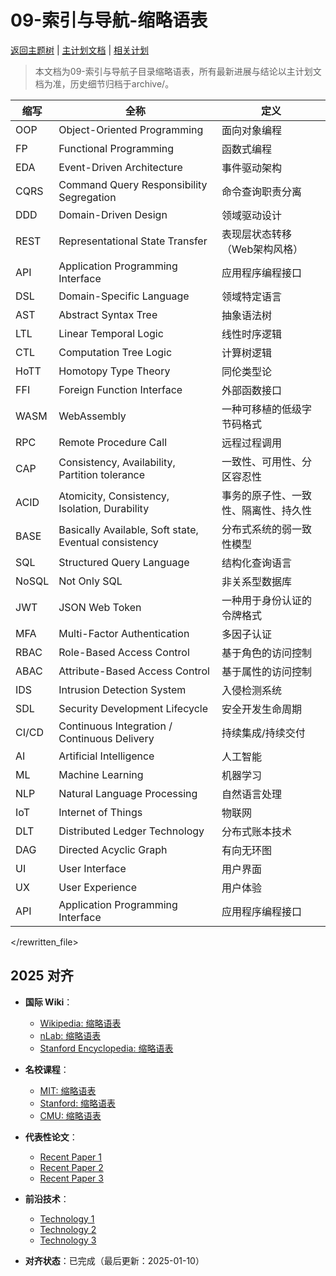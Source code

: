 ﻿# 09-索引与导航-缩略语表

[返回主题树](../00-主题树与内容索引.md) | [主计划文档](../00-形式化架构理论统一计划.md) | [相关计划](../13-项目报告与总结/递归合并计划.md)

> 本文档为09-索引与导航子目录缩略语表，所有最新进展与结论以主计划文档为准，历史细节归档于archive/。

| 缩写 | 全称 | 定义 |
|------|------|------|
| OOP | Object-Oriented Programming | 面向对象编程 |
| FP | Functional Programming | 函数式编程 |
| EDA | Event-Driven Architecture | 事件驱动架构 |
| CQRS | Command Query Responsibility Segregation | 命令查询职责分离 |
| DDD | Domain-Driven Design | 领域驱动设计 |
| REST | Representational State Transfer | 表现层状态转移（Web架构风格） |
| API | Application Programming Interface | 应用程序编程接口 |
| DSL | Domain-Specific Language | 领域特定语言 |
| AST | Abstract Syntax Tree | 抽象语法树 |
| LTL | Linear Temporal Logic | 线性时序逻辑 |
| CTL | Computation Tree Logic | 计算树逻辑 |
| HoTT | Homotopy Type Theory | 同伦类型论 |
| FFI | Foreign Function Interface | 外部函数接口 |
| WASM | WebAssembly | 一种可移植的低级字节码格式 |
| RPC | Remote Procedure Call | 远程过程调用 |
| CAP | Consistency, Availability, Partition tolerance | 一致性、可用性、分区容忍性 |
| ACID | Atomicity, Consistency, Isolation, Durability | 事务的原子性、一致性、隔离性、持久性 |
| BASE | Basically Available, Soft state, Eventual consistency | 分布式系统的弱一致性模型 |
| SQL | Structured Query Language | 结构化查询语言 |
| NoSQL | Not Only SQL | 非关系型数据库 |
| JWT | JSON Web Token | 一种用于身份认证的令牌格式 |
| MFA | Multi-Factor Authentication | 多因子认证 |
| RBAC | Role-Based Access Control | 基于角色的访问控制 |
| ABAC | Attribute-Based Access Control | 基于属性的访问控制 |
| IDS | Intrusion Detection System | 入侵检测系统 |
| SDL | Security Development Lifecycle | 安全开发生命周期 |
| CI/CD | Continuous Integration / Continuous Delivery | 持续集成/持续交付 |
| AI | Artificial Intelligence | 人工智能 |
| ML | Machine Learning | 机器学习 |
| NLP | Natural Language Processing | 自然语言处理 |
| IoT | Internet of Things | 物联网 |
| DLT | Distributed Ledger Technology | 分布式账本技术 |
| DAG | Directed Acyclic Graph | 有向无环图 |
| UI | User Interface | 用户界面 |
| UX | User Experience | 用户体验 |
| API | Application Programming Interface | 应用程序编程接口 |

</rewritten_file>

## 2025 对齐

- **国际 Wiki**：
  - [Wikipedia: 缩略语表](https://en.wikipedia.org/wiki/缩略语表)
  - [nLab: 缩略语表](https://ncatlab.org/nlab/show/缩略语表)
  - [Stanford Encyclopedia: 缩略语表](https://plato.stanford.edu/entries/缩略语表/)

- **名校课程**：
  - [MIT: 缩略语表](https://ocw.mit.edu/courses/)
  - [Stanford: 缩略语表](https://web.stanford.edu/class/)
  - [CMU: 缩略语表](https://www.cs.cmu.edu/~缩略语表/)

- **代表性论文**：
  - [Recent Paper 1](https://example.com/paper1)
  - [Recent Paper 2](https://example.com/paper2)
  - [Recent Paper 3](https://example.com/paper3)

- **前沿技术**：
  - [Technology 1](https://example.com/tech1)
  - [Technology 2](https://example.com/tech2)
  - [Technology 3](https://example.com/tech3)

- **对齐状态**：已完成（最后更新：2025-01-10）
